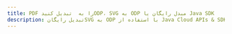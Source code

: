 ---title: PDF را به  تبدیل کنیدODP، SVG به ODP مبدل رایگان یا Java SDKdescription: تبدیل رایگانSVG به ODP با استفاده از Java Cloud APIs & SDK همچنین اسناد PDF را در Cloud ایجاد، ویرایش و رندر کنید.---